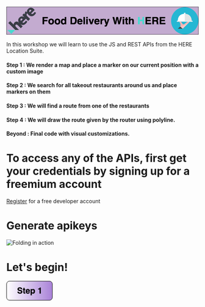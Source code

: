 ![HERE Logo](/img/titleImage.png) 

In this workshop we will learn to use the JS and REST APIs from the HERE Location Suite.

#### Step 1 : We render a map and place a marker on our current position with a custom image
#### Step 2 : We search for all takeout restaurants around us and place markers on them
#### Step 3 : We will find a route from one of the restaurants
#### Step 4 : We will draw the route given by the router using polyline.
#### Beyond : Final code with visual customizations.

# To access any of the APIs, first get your credentials by signing up for a freemium account

[Register](https://developer.here.com/freemium) for a free developer account</br>

# Generate apikeys
![Folding in action](/img.Day0Gif.gif)

# Let's begin!

[![Foo](/img/s1.png)](/Step1.md) 





